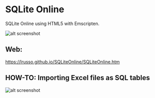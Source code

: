 # SQLite Online

SQLite Online using HTML5 with Emscripten.

![alt screenshot](https://raw.githubusercontent.com/lrusso/SQLiteOnline/master/SQLiteOnline1.png)

## Web:

https://lrusso.github.io/SQLiteOnline/SQLiteOnline.htm

## HOW-TO: Importing Excel files as SQL tables

![alt screenshot](https://raw.githubusercontent.com/lrusso/SQLiteOnline/master/SQLiteOnline2.png)
